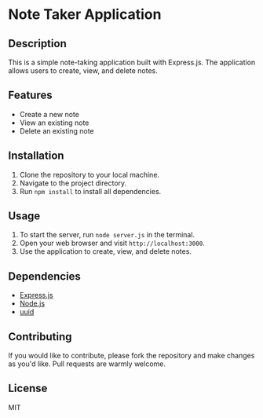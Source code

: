 # Note Taker Application

## Description

This is a simple note-taking application built with Express.js. The application allows users to create, view, and delete notes.

## Features

- Create a new note
- View an existing note
- Delete an existing note

## Installation

1. Clone the repository to your local machine.
2. Navigate to the project directory.
3. Run `npm install` to install all dependencies.

## Usage

1. To start the server, run `node server.js` in the terminal.
2. Open your web browser and visit `http://localhost:3000`.
3. Use the application to create, view, and delete notes.

## Dependencies

- [Express.js](https://expressjs.com/)
- [Node.js](https://nodejs.org/)
- [uuid](https://www.npmjs.com/package/uuid)

## Contributing

If you would like to contribute, please fork the repository and make changes as you'd like. Pull requests are warmly welcome.

## License

MIT
